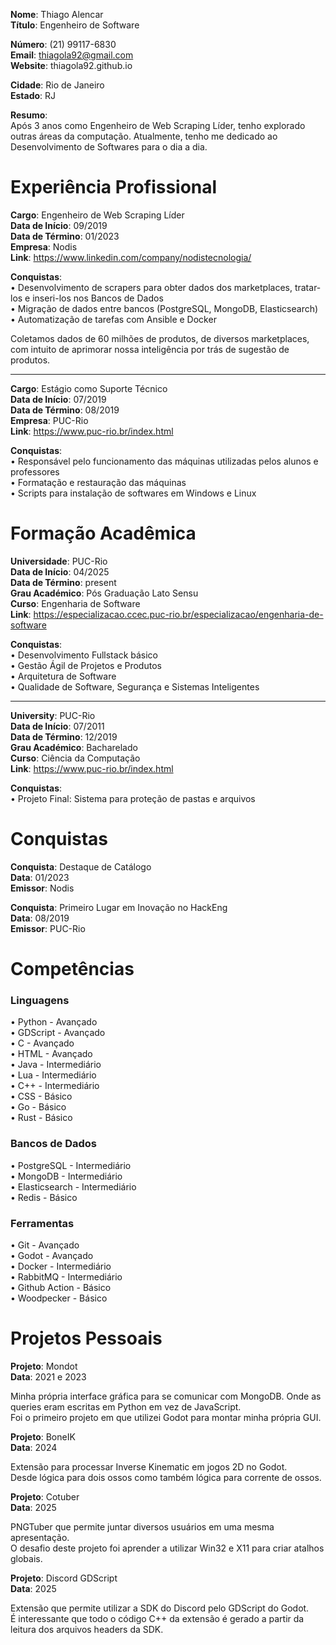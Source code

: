 **Nome**: Thiago Alencar  
**Título**: Engenheiro de Software  

**Número**: (21) 99117-6830  
**Email**: thiagola92@gmail.com  
**Website**: thiagola92.github.io  

**Cidade**: Rio de Janeiro  
**Estado**: RJ  

**Resumo**:  
Após 3 anos como Engenheiro de Web Scraping Líder, tenho explorado outras áreas da computação. Atualmente, tenho me
dedicado ao Desenvolvimento de Softwares para o dia a dia.  

# Experiência Profissional

**Cargo**: Engenheiro de Web Scraping Líder  
**Data de Início**: 09/2019  
**Data de Término**: 01/2023  
**Empresa**: Nodis  
**Link**: https://www.linkedin.com/company/nodistecnologia/  

**Conquistas**:  
• Desenvolvimento de scrapers para obter dados dos marketplaces, tratar-los e inseri-los nos Bancos de Dados   
• Migração de dados entre bancos (PostgreSQL, MongoDB, Elasticsearch)  
• Automatização de tarefas com Ansible e Docker  

Coletamos dados de 60 milhões de produtos, de diversos marketplaces, com intuito de aprimorar nossa inteligência por trás de sugestão de produtos.

---

**Cargo**: Estágio como Suporte Técnico  
**Data de Início**: 07/2019  
**Data de Término**: 08/2019  
**Empresa**: PUC-Rio  
**Link**: https://www.puc-rio.br/index.html  

**Conquistas**:  
• Responsável pelo funcionamento das máquinas utilizadas pelos alunos e professores  
• Formatação e restauração das máquinas  
• Scripts para instalação de softwares em Windows e Linux  

# Formação Acadêmica

**Universidade**: PUC-Rio  
**Data de Início**: 04/2025  
**Data de Término**: present  
**Grau Académico**: Pós Graduação Lato Sensu  
**Curso**: Engenharia de Software  
**Link**: https://especializacao.ccec.puc-rio.br/especializacao/engenharia-de-software  

**Conquistas**:  
• Desenvolvimento Fullstack básico  
• Gestão Ágil de Projetos e Produtos  
• Arquitetura de Software  
• Qualidade de Software, Segurança e Sistemas Inteligentes  

---

**University**: PUC-Rio  
**Data de Início**: 07/2011  
**Data de Término**: 12/2019  
**Grau Académico**: Bacharelado  
**Curso**: Ciência da Computação  
**Link**: https://www.puc-rio.br/index.html  

**Conquistas**:  
• Projeto Final: Sistema para proteção de pastas e arquivos  

# Conquistas

**Conquista**: Destaque de Catálogo  
**Data**: 01/2023  
**Emissor**: Nodis  

**Conquista**: Primeiro Lugar em Inovação no HackEng  
**Data**: 08/2019  
**Emissor**: PUC-Rio  

# Competências

### Linguagens

• Python - Avançado  
• GDScript - Avançado  
• C - Avançado  
• HTML - Avançado  
• Java - Intermediário  
• Lua - Intermediário  
• C++ - Intermediário  
• CSS - Básico  
• Go - Básico  
• Rust - Básico  

### Bancos de Dados

• PostgreSQL - Intermediário  
• MongoDB - Intermediário  
• Elasticsearch - Intermediário  
• Redis - Básico  

### Ferramentas
• Git - Avançado  
• Godot - Avançado  
• Docker - Intermediário  
• RabbitMQ - Intermediário  
• Github Action - Básico  
• Woodpecker - Básico  

# Projetos Pessoais

**Projeto**: Mondot  
**Data**: 2021 e 2023  

Minha própria interface gráfica para se comunicar com MongoDB. Onde as queries eram escritas em Python em vez de JavaScript.  
Foi o primeiro projeto em que utilizei Godot para montar minha própria GUI.  

**Projeto**: BoneIK  
**Data**: 2024  

Extensão para processar Inverse Kinematic em jogos 2D no Godot.  
Desde lógica para dois ossos como também lógica para corrente de ossos.   

**Projeto**: Cotuber  
**Data**: 2025  

PNGTuber que permite juntar diversos usuários em uma mesma apresentação.  
O desafio deste projeto foi aprender a utilizar Win32 e X11 para criar atalhos globais.  

**Projeto**: Discord GDScript  
**Data**: 2025  

Extensão que permite utilizar a SDK do Discord pelo GDScript do Godot.  
É interessante que todo o código C++ da extensão é gerado a partir da leitura dos arquivos headers da SDK.  

